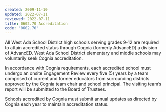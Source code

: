 ```yaml
---
created: 2009-11-10
updated: 2022-07-11
reviewed: 2022-07-11
title: 0602.70 Accreditation
code: "0602.70"
---
```


All West Ada School District high schools serving grades 9-12 are required to attain accredited status through Cognia (formerly AdvancED) a division of AdvancED. West Ada School District elementary and middle schools may voluntarily seek Cognia accreditation.

In accordance with Cognia requirements, each accredited school must undergo an onsite Engagement Review every five (5) years by a team comprised of current and former educators from surrounding districts approved by the Cognia team chair and school principal. The visiting team’s report will be submitted to the Board of Trustees.

Schools accredited by Cognia must submit annual updates as directed by Cognia each year to maintain accreditation status.
